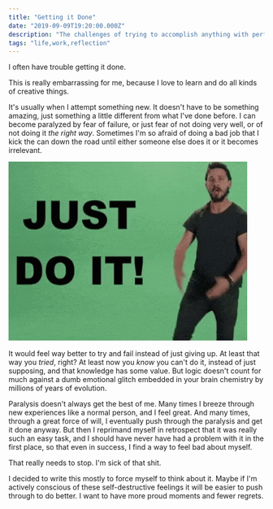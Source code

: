 ```yaml
---
title: "Getting it Done"
date: "2019-09-09T19:20:00.000Z"
description: "The challenges of trying to accomplish anything with perfectionist paralysis"
tags: "life,work,reflection"
---
```


I often have trouble getting it done.

This is really embarrassing for me, because I love to learn and do all kinds of creative things.

It's usually when I attempt something new. It doesn't have to be something amazing, just something a little different from what I've done before. I can become paralyzed by fear of failure, or just fear of not doing very well, or of not doing it _the right way_. Sometimes I'm so afraid of doing a bad job that I kick the can down the road until either someone else does it or it becomes irrelevant.

![Shia LaBeouf screaming "Just do it!"](just-do-it.gif)

It would feel way better to try and fail instead of just giving up. At least that way you _tried_, right? At least now you _know_ you can't do it, instead of just supposing, and that knowledge has some value. But logic doesn't count for much against a dumb emotional glitch embedded in your brain chemistry by millions of years of evolution.

Paralysis doesn't always get the best of me. Many times I breeze through new experiences like a normal person, and I feel great. And many times, through a great force of will, I eventually push through the paralysis and get it done anyway. But then I reprimand myself in retrospect that it was really such an easy task, and I should have never have had a problem with it in the first place, so that even in success, I find a way to feel bad about myself.

That really needs to stop. I'm sick of that shit.

I decided to write this mostly to force myself to think about it. Maybe if I'm actively conscious of these self-destructive feelings it will be easier to push through to do better. I want to have more proud moments and fewer regrets.
